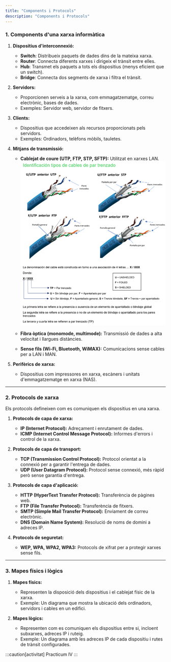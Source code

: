 ```yaml
---
title: "Components i Protocols"
description: "Components i Protocols"
---
```


### **1. Components d'una xarxa informàtica**

1. **Dispositius d'interconnexió:**
   - **Switch**: Distribueix paquets de dades dins de la mateixa xarxa.
   - **Router**: Connecta diferents xarxes i dirigeix el trànsit entre elles.
   - **Hub**: Transmet els paquets a tots els dispositius (menys eficient que un switch).
   - **Bridge**: Connecta dos segments de xarxa i filtra el trànsit.

2. **Servidors:**
   - Proporcionen serveis a la xarxa, com emmagatzematge, correu electrònic, bases de dades.
   - Exemples: Servidor web, servidor de fitxers.

3. **Clients:**
   - Dispositius que accedeixen als recursos proporcionats pels servidors.
   - Exemples: Ordinadors, telèfons mòbils, tauletes.

4. **Mitjans de transmissió:**
   - **Cablejat de coure (UTP, FTP, STP, SFTP):** Utilitzat en xarxes LAN.
![cables](../../../../assets/ut1/ut12-cables.png)

   - **Fibra òptica (monomode, multimode):** Transmissió de dades a alta velocitat i llargues distàncies.
   - **Sense fils (Wi-Fi, Bluetooth, WiMAX):** Comunicacions sense cables per a LAN i MAN.

5. **Perifèrics de xarxa:**
   - Dispositius com impressores en xarxa, escàners i unitats d'emmagatzematge en xarxa (NAS).

---

### **2. Protocols de xarxa**

Els protocols defineixen com es comuniquen els dispositius en una xarxa.

1. **Protocols de capa de xarxa:**
   - **IP (Internet Protocol):** Adreçament i enrutament de dades.
   - **ICMP (Internet Control Message Protocol):** Informes d'errors i control de la xarxa.

2. **Protocols de capa de transport:**
   - **TCP (Transmission Control Protocol):** Protocol orientat a la connexió per a garantir l'entrega de dades.
   - **UDP (User Datagram Protocol):** Protocol sense connexió, més ràpid però sense garantia d'entrega.

3. **Protocols de capa d'aplicació:**
   - **HTTP (HyperText Transfer Protocol):** Transferència de pàgines web.
   - **FTP (File Transfer Protocol):** Transferència de fitxers.
   - **SMTP (Simple Mail Transfer Protocol):** Enviament de correu electrònic.
   - **DNS (Domain Name System):** Resolució de noms de domini a adreces IP.

4. **Protocols de seguretat:**
   - **WEP, WPA, WPA2, WPA3:** Protocols de xifrat per a protegir xarxes sense fils.

---

### **3. Mapes físics i lògics**

1. **Mapes físics:**
   - Representen la disposició dels dispositius i el cablejat físic de la xarxa.
   - Exemple: Un diagrama que mostra la ubicació dels ordinadors, servidors i cables en un edifici.

2. **Mapes lògics:**
   - Representen com es comuniquen els dispositius entre si, incloent subxarxes, adreces IP i ruteig.
   - Exemple: Un diagrama amb les adreces IP de cada dispositiu i rutes de trànsit configurades.

:::caution[activitat]
Practicum IV
:::
